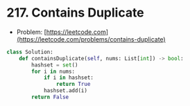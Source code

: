 # 217. Contains Duplicate

- Problem: [https://leetcode.com](https://leetcode.com/problems/contains-duplicate)

```python
class Solution:
    def containsDuplicate(self, nums: List[int]) -> bool:
        hashset = set()
        for i in nums:
            if i in hashset:
                return True
            hashset.add(i)
        return False
```